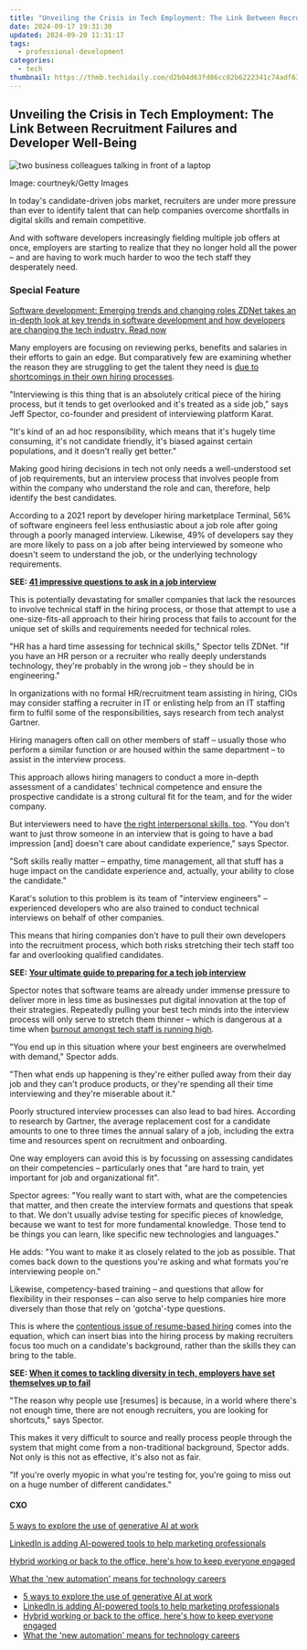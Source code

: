 ```yaml
---
title: "Unveiling the Crisis in Tech Employment: The Link Between Recruitment Failures and Developer Well-Being"
date: 2024-09-17 19:31:30
updated: 2024-09-20 11:31:17
tags:
  - professional-development
categories:
  - tech
thumbnail: https://thmb.techidaily.com/d2b04d63fd86cc82b6222341c74adf6327b494c09e7a92e5a7589ca57209ebbc.jpg
---
```


## Unveiling the Crisis in Tech Employment: The Link Between Recruitment Failures and Developer Well-Being

![two business colleagues talking in front of a laptop](https://www.zdnet.com/a/img/resize/f8887e898abdc273c9b726c92df789319a4ab311/2022/02/17/da5c2346-1608-4e80-a136-d4e7fa86cacc/gettyimages-1332570157.jpg?auto=webp&width=1280)

Image: courtneyk/Getty Images

In today's candidate-driven jobs market, recruiters are under more pressure than ever to identify talent that can help companies overcome shortfalls in digital skills and remain competitive.

And with software developers increasingly fielding multiple job offers at once, employers are starting to realize that they no longer hold all the power – and are having to work much harder to woo the tech staff they desperately need.

### Special Feature

[Software development: Emerging trends and changing roles ZDNet takes an in-depth look at key trends in software development and how developers are changing the tech industry.  Read now](https://www.zdnet.com/topic/software-development-emerging-trends-and-changing-roles/)

Many employers are focusing on reviewing perks, benefits and salaries in their efforts to gain an edge. But comparatively few are examining whether the reason they are struggling to get the talent they need is [due to shortcomings in their own hiring processes](https://www.zdnet.com/article/tech-jobs-when-searching-for-talent-you-are-probably-focusing-on-all-the-wrong-things/).

"Interviewing is this thing that is an absolutely critical piece of the hiring process, but it tends to get overlooked and it's treated as a side job," says Jeff Spector, co-founder and president of interviewing platform Karat.

"It's kind of an ad hoc responsibility, which means that it's hugely time consuming, it's not candidate friendly, it's biased against certain populations, and it doesn't really get better."

Making good hiring decisions in tech not only needs a well-understood set of job requirements, but an interview process that involves people from within the company who understand the role and can, therefore, help identify the best candidates.

According to a 2021 report by developer hiring marketplace Terminal, 56% of software engineers feel less enthusiastic about a job role after going through a poorly managed interview. Likewise, 49% of developers say they are more likely to pass on a job after being interviewed by someone who doesn't seem to understand the job, or the underlying technology requirements.

**SEE: [41 impressive questions to ask in a job interview](https://www.zdnet.com/education/questions-to-ask-in-an-interview/)**

This is potentially devastating for smaller companies that lack the resources to involve technical staff in the hiring process, or those that attempt to use a one-size-fits-all approach to their hiring process that fails to account for the unique set of skills and requirements needed for technical roles.

"HR has a hard time assessing for technical skills," Spector tells ZDNet. "If you have an HR person or a recruiter who really deeply understands technology, they're probably in the wrong job – they should be in engineering."

In organizations with no formal HR/recruitment team assisting in hiring, CIOs may consider staffing a recruiter in IT or enlisting help from an IT staffing firm to fulfil some of the responsibilities, says research from tech analyst Gartner.

Hiring managers often call on other members of staff – usually those who perform a similar function or are housed within the same department – to assist in the interview process.

This approach allows hiring managers to conduct a more in-depth assessment of a candidates' technical competence and ensure the prospective candidate is a strong cultural fit for the team, and for the wider company.

But interviewers need to have [the right interpersonal skills, too](https://www.zdnet.com/article/how-to-be-a-successful-developer-these-5-habits-will-help-you-get-hired/). "You don't want to just throw someone in an interview that is going to have a bad impression \[and\] doesn't care about candidate experience," says Spector.

"Soft skills really matter – empathy, time management, all that stuff has a huge impact on the candidate experience and, actually, your ability to close the candidate."

Karat's solution to this problem is its team of "interview engineers" – experienced developers who are also trained to conduct technical interviews on behalf of other companies.

This means that hiring companies don't have to pull their own developers into the recruitment process, which both risks stretching their tech staff too far and overlooking qualified candidates.

**SEE: [Your ultimate guide to preparing for a tech job interview](https://www.zdnet.com/education/computers-tech/tech-job-interview-tips/)**

Spector notes that software teams are already under immense pressure to deliver more in less time as businesses put digital innovation at the top of their strategies. Repeatedly pulling your best tech minds into the interview process will only serve to stretch them thinner – which is dangerous at a time when [burnout amongst tech staff is running high](https://www.zdnet.com/article/tech-workers-face-a-burnout-crisis-unless-employers-act-now/).

"You end up in this situation where your best engineers are overwhelmed with demand," Spector adds. 

"Then what ends up happening is they're either pulled away from their day job and they can't produce products, or they're spending all their time interviewing and they're miserable about it."

Poorly structured interview processes can also lead to bad hires. According to research by Gartner, the average replacement cost for a candidate amounts to one to three times the annual salary of a job, including the extra time and resources spent on recruitment and onboarding.

One way employers can avoid this is by focussing on assessing candidates on their competencies – particularly ones that "are hard to train, yet important for job and organizational fit".

Spector agrees: "You really want to start with, what are the competencies that matter, and then create the interview formats and questions that speak to that. We don't usually advise testing for specific pieces of knowledge, because we want to test for more fundamental knowledge. Those tend to be things you can learn, like specific new technologies and languages."

He adds: "You want to make it as closely related to the job as possible. That comes back down to the questions you're asking and what formats you're interviewing people on."

Likewise, competency-based training – and questions that allow for flexibility in their responses – can also serve to help companies hire more diversely than those that rely on 'gotcha'-type questions.

This is where the [contentious issue of resume-based hiring](https://www.zdnet.com/article/its-time-to-ditch-the-cv-why-tech-recruiters-are-changing-how-they-hire/) comes into the equation, which can insert bias into the hiring process by making recruiters focus too much on a candidate's background, rather than the skills they can bring to the table.

**SEE: [When it comes to tackling diversity in tech, employers have set themselves up to fail](https://www.zdnet.com/article/when-it-comes-to-tackling-diversity-in-tech-employers-have-set-themselves-up-to-fail/)**

"The reason why people use \[resumes\] is because, in a world where there's not enough time, there are not enough recruiters, you are looking for shortcuts," says Spector.

This makes it very difficult to source and really process people through the system that might come from a non-traditional background, Spector adds. Not only is this not as effective, it's also not as fair. 

"If you're overly myopic in what you're testing for, you're going to miss out on a huge number of different candidates."

#### CXO

[5 ways to explore the use of generative AI at work](https://www.zdnet.com/article/6-ways-business-leaders-are-exploring-generative-ai-at-work/ "5 ways to explore the use of generative AI at work")

[LinkedIn is adding AI-powered tools to help marketing professionals](https://www.zdnet.com/article/linkedin-is-adding-ai-powered-tools-to-help-marketing-professionals/ "LinkedIn is adding AI-powered tools to help marketing professionals")

[Hybrid working or back to the office, here's how to keep everyone engaged](https://www.zdnet.com/article/hybrid-working-or-back-to-the-office-heres-how-to-keep-everyone-engaged/ "Hybrid working or back to the office, here's how to keep everyone engaged")

[What the 'new automation' means for technology careers](https://www.zdnet.com/article/what-the-new-automation-means-for-technology-careers/ "What the 'new automation' means for technology careers")

* [5 ways to explore the use of generative AI at work](https://www.zdnet.com/article/6-ways-business-leaders-are-exploring-generative-ai-at-work/ "5 ways to explore the use of generative AI at work")
* [LinkedIn is adding AI-powered tools to help marketing professionals](https://www.zdnet.com/article/linkedin-is-adding-ai-powered-tools-to-help-marketing-professionals/ "LinkedIn is adding AI-powered tools to help marketing professionals")
* [Hybrid working or back to the office, here's how to keep everyone engaged](https://www.zdnet.com/article/hybrid-working-or-back-to-the-office-heres-how-to-keep-everyone-engaged/ "Hybrid working or back to the office, here's how to keep everyone engaged")
* [What the 'new automation' means for technology careers](https://www.zdnet.com/article/what-the-new-automation-means-for-technology-careers/ "What the 'new automation' means for technology careers")

<ins class="adsbygoogle"
     style="display:block"
     data-ad-format="autorelaxed"
     data-ad-client="ca-pub-7571918770474297"
     data-ad-slot="1223367746"></ins>



<ins class="adsbygoogle"
     style="display:block"
     data-ad-client="ca-pub-7571918770474297"
     data-ad-slot="8358498916"
     data-ad-format="auto"
     data-full-width-responsive="true"></ins>
